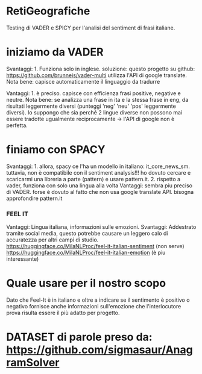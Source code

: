 # RetiGeografiche

Testing di VADER e SPICY per l'analisi del sentiment di frasi italiane.
# iniziamo da VADER

Svantaggi: 1. Funziona solo in inglese.
soluzione: questo progetto su github: https://github.com/brunneis/vader-multi utilizza l'API di google translate. Nota bene: capisce automaticamente il linguaggio da tradurre

Vantaggi: 1. è preciso. capisce con efficienza frasi positive, negative e neutre. 
Nota bene: se analizza una frase in ita e la stessa frase in eng, da risultati leggermente diversi (punteggi 'neg' 'neu' 'pos' leggermente diversi). Io suppongo che sia perché 2 lingue diverse non possono mai essere tradotte ugualmente reciprocamente -> l'API di google non è perfetta.

# finiamo con SPACY
Svantaggi: 1. allora, spacy ce l'ha un modello in italiano:  it_core_news_sm. tuttavia, non è compatibile con il sentiment analysis!!! ho dovuto cercare e scaricarmi una libreria a parte (pattern) e usare pattern.it. 
2. rispetto a vader, funziona con solo una lingua alla volta
Vantaggi: sembra piu preciso di VADER. forse è dovuto al fatto che non usa google translate API. bisogna approfondire pattern.it

### FEEL IT
Vantaggi: Lingua italiana, informazioni sulle emozioni.
Svantaggi: Addestrato tramite social media, questo potrebbe causare un leggero calo di accuratezza per altri campi di studio.
https://huggingface.co/MilaNLProc/feel-it-italian-sentiment (non serve)
https://huggingface.co/MilaNLProc/feel-it-italian-emotion (è piu interessante)

# Quale usare per il nostro scopo
Dato che Feel-It è in italiano e oltre a indicare se il sentimento è positivo o negativo fornisce anche informazioni sull'emozione che l'interlocutore prova risulta essere il più adatto per progetto.


# DATASET di parole preso da: https://github.com/sigmasaur/AnagramSolver
